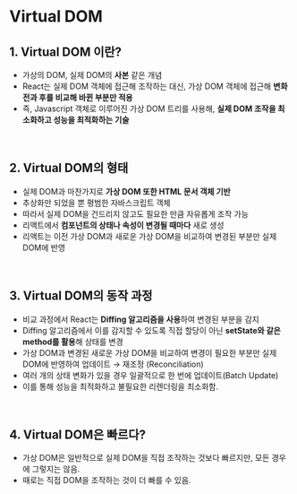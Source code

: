 # **Virtual DOM**

## 1. Virtual DOM 이란?

- 가상의 DOM, 실제 DOM의 **사본** 같은 개념
- React는 실제 DOM 객체에 접근해 조작하는 대신, 가상 DOM 객체에 접근해 **변화 전과 후를 비교해 바뀐 부분만 적용**
- 즉, Javascript 객체로 이루어진 가상 DOM 트리를 사용해, **실제 DOM 조작을 최소화하고 성능을 최적화하는 기술**

<br/>

## 2. Virtual DOM의 형태

- 실제 DOM과 마찬가지로 **가상 DOM 또한 HTML 문서 객체 기반**
- 추상화만 되었을 뿐 평범한 자바스크립트 객체
- 따라서 실제 DOM을 건드리지 않고도 필요한 만큼 자유롭게 조작 가능
- 리액트에서 **컴포넌트의 상태나 속성이 변경될 때마다** 새로 생성
- 리액트는 이전 가상 DOM과 새로운 가상 DOM을 비교하여 변경된 부분만 실제 DOM에 반영

<br/>

## 3. Virtual DOM의 동작 과정

- 비교 과정에서 React는 **Diffing 알고리즘을 사용**하여 변경된 부분을 감지
- Diffing 알고리즘에서 이를 감지할 수 있도록 직접 할당이 아닌 **setState와 같은 method를 활용**해 상태를 변경
- 가상 DOM과 변경된 새로운 가상 DOM을 비교하여 변경이 필요한 부분만 실제 DOM에 반영하여 업데이트 → 재조정 (Reconciliation)
- 여러 개의 상태 변화가 있을 경우 일괄적으로 한 번에 업데이트(Batch Update)
- 이를 통해 성능을 최적화하고 불필요한 리렌더링을 최소화함.

<br/>

## 4. Virtual DOM은 빠르다?

- 가상 DOM은 일반적으로 실제 DOM을 직접 조작하는 것보다 빠르지만, 모든 경우에 그렇지는 않음.
- 때로는 직접 DOM을 조작하는 것이 더 빠를 수 있음.
